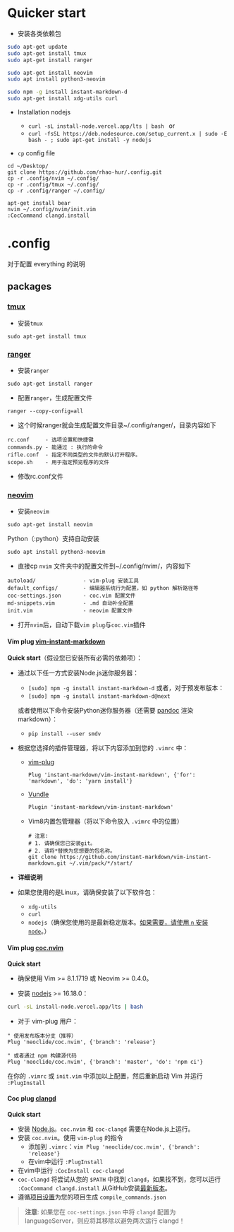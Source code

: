 # Quicker start 
- 安装各类依赖包
```bash
sudo apt-get update
sudo apt-get install tmux
sudo apt-get install ranger

sudo apt-get install neovim
sudo apt install python3-neovim

sudo npm -g install instant-markdown-d
sudo apt-get install xdg-utils curl
```

- Installation nodejs 

  - `curl -sL install-node.vercel.app/lts | bash ` or
  - `curl -fsSL https://deb.nodesource.com/setup_current.x | sudo -E bash - ; sudo apt-get install -y nodejs`


- `cp` config file
```
cd ~/Desktop/
git clone https://github.com/rhao-hur/.config.git
cp -r .config/nvim ~/.config/
cp -r .config/tmux ~/.config/
cp -r .config/ranger ~/.config/

apt-get install bear
nvim ~/.config/nvim/init.vim
:CocCommand clangd.install
```


# .config

对于配置 everything 的说明

## packages



### [tmux](https://github.com/tmux/tmux)

- 安装`tmux`
```
sudo apt-get install tmux
```



### [ranger](https://github.com/ranger/ranger)

- 安装`ranger`
```
sudo apt-get install ranger
```

- 配置`ranger`，生成配置文件
```
ranger --copy-config=all
```
- 这个时候ranger就会生成配置文件目录~/.config/ranger/，目录内容如下
```
rc.conf     - 选项设置和快捷键
commands.py - 能通过 : 执行的命令
rifle.conf  - 指定不同类型的文件的默认打开程序。
scope.sh    - 用于指定预览程序的文件
```
- 修改rc.conf文件






### [neovim](https://github.com/neovim/neovim/blob/master/INSTALL.md)
- 安装`neovim`
```
sudo apt-get install neovim
```

Python（:python）支持自动安装
```
sudo apt install python3-neovim
```

- 直接cp `nvim` 文件夹中的配置文件到~/.config/nvim/，内容如下
```
autoload/     			- vim-plug 安装工具 
default_configs/ 		- 编辑器系统行为配置，如 python 解析路径等
coc-settings.json  		- coc.vim 配置文件
md-snippets.vim    		- .md 自动补全配置
init.vim    			- neovim 配置文件
```

- 打开`nvim`后，自动下载`vim plug`与`coc.vim`插件




#### Vim plug [vim-instant-markdown](https://github.com/instant-markdown/vim-instant-markdown)

**Quick start**（假设您已安装所有必需的依赖项）：

- 通过以下任一方式安装Node.js迷你服务器：

  - `[sudo] npm -g install instant-markdown-d` 或者，对于预发布版本：
  - `[sudo] npm -g install instant-markdown-d@next`

  或者使用以下命令安装Python迷你服务器（还需要 [pandoc](https://pandoc.org/) 渲染markdown）：

  - `pip install --user smdv`

* 根据您选择的插件管理器，将以下内容添加到您的 `.vimrc` 中：

  - [vim-plug](https://github.com/junegunn/vim-plug)

    ```vim
    Plug 'instant-markdown/vim-instant-markdown', {'for': 'markdown', 'do': 'yarn install'}
    ```

  - [Vundle](https://github.com/VundleVim/Vundle.vim)

    ```vim
    Plugin 'instant-markdown/vim-instant-markdown'
    ```

  - Vim8内置包管理器（将以下命令放入 `.vimrc` 中的位置）

	```shell
    # 注意:
    # 1. 请确保您已安装git。
    # 2. 请将*替换为您想要的包名称。
    git clone https://github.com/instant-markdown/vim-instant-markdown.git ~/.vim/pack/*/start/
	```

- **详细说明**

- 如果您使用的是Linux，请确保安装了以下软件包：
  - `xdg-utils`
  - `curl`
  - `nodejs`（确保您使用的是最新稳定版本。[如果需要，请使用 `n` 安装 `node`](https://github.com/tj/n)。）


#### Vim plug [coc.nvim](https://github.com/neoclide/coc.nvim/tree/master)
**Quick start**

- 确保使用 Vim >= 8.1.1719 或 Neovim >= 0.4.0。

- 安装 [nodejs](https://nodejs.org/en/download/) >= 16.18.0：
```bash
curl -sL install-node.vercel.app/lts | bash
```

- 对于 vim-plug 用户：
```
" 使用发布版本分支（推荐）
Plug 'neoclide/coc.nvim', {'branch': 'release'}

" 或者通过 npm 构建源代码
Plug 'neoclide/coc.nvim', {'branch': 'master', 'do': 'npm ci'}
```

在你的 `.vimrc` 或 `init.vim` 中添加以上配置，然后重新启动 Vim 并运行 `:PlugInstall`




#### Coc plug [clangd](https://github.com/clangd/coc-clangd)

**Quick start**

- 安装 [Node.js](https://nodejs.org/en/)。`coc.nvim` 和 `coc-clangd` 需要在Node.js上运行。
- 安装 `coc.nvim`。使用 `vim-plug` 的指令
  - 添加到 `.vimrc`：`vim Plug 'neoclide/coc.nvim', {'branch': 'release'}`
  - 在vim中运行 `:PlugInstall`
- 在vim中运行 `:CocInstall coc-clangd`
- `coc-clangd` 将尝试从您的 `$PATH` 中找到 `clangd`，如果找不到，您可以运行 `:CocCommand clangd.install` 从GitHub安装[最新版本](https://github.com/clangd/clangd/releases)。
- 遵循[项目设置](https://clangd.llvm.org/installation.html#project-setup)为您的项目生成 `compile_commands.json`

> **注意**: 如果您在 `coc-settings.json` 中将 `clangd` 配置为 languageServer，则应将其移除以避免两次运行 clangd！













